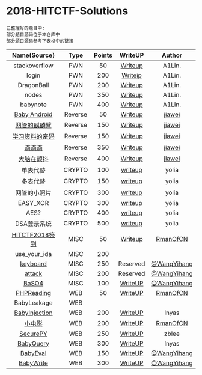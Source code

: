 # 2018-HITCTF-Solutions

```
已整理好的题目中: 
部分题目源码位于本仓库中
部分题目源码参考下表格中的链接
```


|Name(Source)|Type|Points|WriteUP|Author|
|:-:|:-:|:-:|:-:|:-:|
|stackoverflow|PWN|50|[Writeup](https://github.com/7Hxz233/2018-HITCTF-Challenges/blob/master/pwn/HITCTF2018%20PWN%20WRITE%20UP.md#stackoverflow50)|A1Lin.|
|login|PWN|200|[Writeip](https://github.com/7Hxz233/2018-HITCTF-Challenges/blob/master/pwn/HITCTF2018%20PWN%20WRITE%20UP.md#login200)|A1Lin.|
|DragonBall|PWN|200|[Writeup](https://github.com/7Hxz233/2018-HITCTF-Challenges/blob/master/pwn/HITCTF2018%20PWN%20WRITE%20UP.md#dragonball200)|A1Lin.|
|nodes|PWN|350|[Writeup](https://github.com/7Hxz233/2018-HITCTF-Challenges/blob/master/pwn/HITCTF2018%20PWN%20WRITE%20UP.md#nodes350)|A1Lin.|
|babynote|PWN|400|[Writeup](https://github.com/7Hxz233/2018-HITCTF-Challenges/blob/master/pwn/HITCTF2018%20PWN%20WRITE%20UP.md#babynote400)|A1Lin.|
|[Baby Android](https://github.com/7Hxz233/2018-HITCTF-Challenges/blob/master/reverse/BabyAndroid/source.java)|Reverse|50|[Writeup](http://jiangjiawei.pw/blog/2018/02/04/HITCTF2018-RE-wp/#Baby-Android)|[jiawei](https://github.com/Vccxx)|
|[网管的麒麟臂](https://github.com/7Hxz233/2018-HITCTF-Challenges/tree/master/reverse/%E7%BD%91%E7%AE%A1%E7%9A%84%E9%BA%92%E9%BA%9F%E8%87%82)|Reverse|150|[Writeup](http://jiangjiawei.pw/blog/2018/02/04/HITCTF2018-RE-wp/#%E7%BD%91%E7%AE%A1%E7%9A%84%E9%BA%92%E9%BA%9F%E8%87%82)|[jiawei](https://github.com/Vccxx)|
|[学习资料的密码](https://github.com/7Hxz233/2018-HITCTF-Challenges/blob/master/reverse/%E5%AD%A6%E4%B9%A0%E8%B5%84%E6%96%99%E7%9A%84%E5%AF%86%E7%A0%81/sourceCode.c)|Reverse|150|[Writeup](http://jiangjiawei.pw/blog/2018/02/04/HITCTF2018-RE-wp/#%E5%AD%A6%E4%B9%A0%E8%B5%84%E6%96%99%E7%9A%84%E5%AF%86%E7%A0%81)|[jiawei](https://github.com/Vccxx)|
|[滴滴滴](https://github.com/7Hxz233/2018-HITCTF-Challenges/blob/master/reverse/%E6%BB%B4%E6%BB%B4%E6%BB%B4/source.java)|Reverse|350|[Writeup](http://jiangjiawei.pw/blog/2018/02/04/HITCTF2018-RE-wp/#%E6%BB%B4%E6%BB%B4%E6%BB%B4)|[jiawei](https://github.com/Vccxx)|
|[大脑在颤抖](https://github.com/7Hxz233/2018-HITCTF-Challenges/blob/master/reverse/%E5%A4%A7%E8%84%91%E5%9C%A8%E9%A2%A4%E6%8A%96/sourceCode.cpp)|Reverse|400|[Writeup](http://jiangjiawei.pw/blog/2018/02/04/HITCTF2018-RE-wp/#%E5%A4%A7%E8%84%91%E5%9C%A8%E9%A2%A4%E6%8A%96)|[jiawei](https://github.com/Vccxx)|
|单表代替|CRYPTO|100|[writeup](https://github.com/yoliacao/HITCTF2018-Writeups-crypto/tree/master/crypto100)|yolia|
|多表代替|CRYPTO|150|[writeup](https://github.com/yoliacao/HITCTF2018-Writeups-crypto/tree/master/crypto150)|yolia|
|网管的小照片|CRYPTO|300|[writeup](https://github.com/yoliacao/HITCTF2018-Writeups-crypto/tree/master/crypto300)|yolia|
|EASY_XOR|CRYPTO|300|[writeup](https://github.com/yoliacao/HITCTF2018-Writeups-crypto/tree/master/crypto200)|yolia|
|AES?|CRYPTO|400|[writeup](https://github.com/yoliacao/HITCTF2018-Writeups-crypto/tree/master/crypto400)|yolia|
|DSA登录系统|CRYPTO|500|[writeup](https://github.com/yoliacao/HITCTF2018-Writeups-crypto/tree/master/crypto500)|yolia|
|[HITCTF2018签到](https://github.com/7Hxz233/2018-HITCTF-Challenges/tree/master/misc/checkin)|MISC|50|[Writeup](https://github.com/7Hxz233/2018-HITCTF-Challenges/tree/master/checkin)|[RmanOfCN](https://github.com/Rman0fCN)|
|use_your_ida|MISC|200|||
|[keyboard](https://github.com/SniperOJ/SniperOJ-Challenge-Writeups/tree/master/misc/misc250-keyboard)|MISC|250|Reserved|[@WangYihang](https://github.com/wangyihang)|
|[attack](https://github.com/SniperOJ/SniperOJ-Challenge-Writeups/tree/master/misc/misc200-attack)|MISC|200|Reserved|[@WangYihang](https://github.com/wangyihang)|
|[BaSO4](https://github.com/SniperOJ/SniperOJ-Challenge-Writeups/tree/master/misc/misc100-baso4)|MISC|100|[WriteUP](https://github.com/SniperOJ/SniperOJ-Challenge-Writeups/blob/master/misc/misc100-baso4/decode_32_64.py)|[@WangYihang](https://github.com/wangyihang)|
|[PHPReading](https://github.com/7Hxz233/2018-HITCTF-Challenges/tree/master/web/PHPreading)|WEB|50|[WriteUP](https://github.com/7Hxz233/2018-HITCTF-Challenges/blob/master/PHPreading/README.md)|[RmanOfCN](https://github.com/Rman0fCN)|
|BabyLeakage|WEB||||
|[BabyInjection](https://github.com/7Hxz233/2018-HITCTF-Challenges/tree/master/web/BabyInjection)|WEB|200|[WriteUP](https://github.com/7Hxz233/2018-HITCTF-Challenges/blob/master/web/BabyInjection/BabyQuery%26Injection.md)|lnyas|
|[小电影](https://github.com/7Hxz233/2018-HITCTF-Challenges/tree/master/web/LittleFilm)|WEB|200|[WriteUP](https://github.com/7Hxz233/2018-HITCTF-Challenges/blob/master/LittleFilm/README.md)|[RmanOfCN](https://github.com/Rman0fCN)|
|[SecurePY](https://github.com/7Hxz233/2018-HITCTF-Challenges/tree/master/web/SecurePY)|WEB|250|[WriteUP](https://github.com/7Hxz233/2018-HITCTF-Challenges/tree/master/SecurePY/README.md)|zblee|
|[BabyQuery](https://github.com/7Hxz233/2018-HITCTF-Challenges/tree/master/web/BabyQuery)|WEB|300|[WriteUP](https://github.com/7Hxz233/2018-HITCTF-Challenges/blob/master/web/BabyInjection/BabyQuery%26Injection.md)|lnyas|
|[BabyEval](https://github.com/SniperOJ/SniperOJ-Challenge-Writeups/tree/master/web/web150-babyeval/src)|WEB|150|[WriteUP](https://github.com/SniperOJ/SniperOJ-Challenge-Writeups/tree/master/web/web150-babyeval/solution)|[@WangYihang](https://github.com/wangyihang)|
|[BabyWrite](https://github.com/SniperOJ/SniperOJ-Challenge-Writeups/tree/master/web/web300-babywrite/src)|WEB|300|[WriteUP](https://github.com/SniperOJ/SniperOJ-Challenge-Writeups/tree/master/web/web300-babywrite/solution)|[@WangYihang](https://github.com/wangyihang)|
